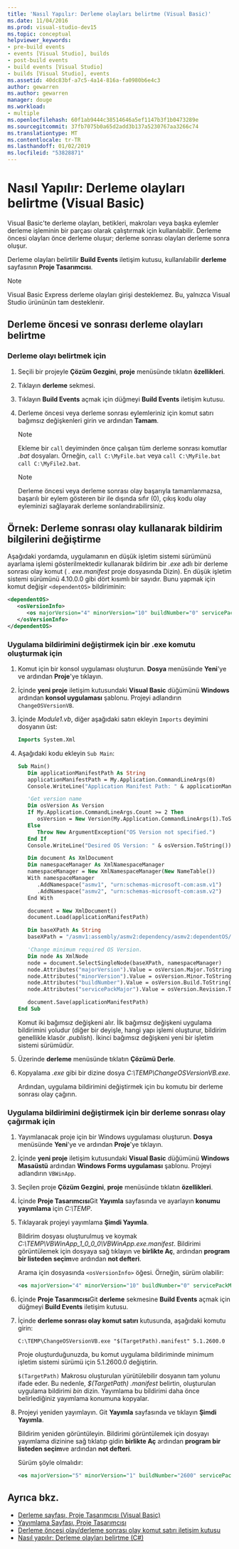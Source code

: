```yaml
---
title: 'Nasıl Yapılır: Derleme olayları belirtme (Visual Basic)'
ms.date: 11/04/2016
ms.prod: visual-studio-dev15
ms.topic: conceptual
helpviewer_keywords:
- pre-build events
- events [Visual Studio], builds
- post-build events
- build events [Visual Studio]
- builds [Visual Studio], events
ms.assetid: 40dc83bf-a7c5-4a14-816a-fa0980b6e4c3
author: gewarren
ms.author: gewarren
manager: douge
ms.workload:
- multiple
ms.openlocfilehash: 60f1ab9444c38514646a5ef1147b3f1b0473289e
ms.sourcegitcommit: 37fb7075b0a65d2add3b137a5230767aa3266c74
ms.translationtype: MT
ms.contentlocale: tr-TR
ms.lasthandoff: 01/02/2019
ms.locfileid: "53828871"
---
```

# <a name="how-to-specify-build-events-visual-basic"></a>Nasıl Yapılır: Derleme olayları belirtme (Visual Basic)

Visual Basic'te derleme olayları, betikleri, makroları veya başka eylemler derleme işleminin bir parçası olarak çalıştırmak için kullanılabilir. Derleme öncesi olayları önce derleme oluşur; derleme sonrası olayları derleme sonra oluşur.

Derleme olayları belirtilir **Build Events** iletişim kutusu, kullanılabilir **derleme** sayfasının **Proje Tasarımcısı**.

> [!NOTE]
> Visual Basic Express derleme olayları girişi desteklemez. Bu, yalnızca Visual Studio ürününün tam desteklenir.

## <a name="how-to-specify-pre-build-and-post-build-events"></a>Derleme öncesi ve sonrası derleme olayları belirtme

### <a name="to-specify-a-build-event"></a>Derleme olayı belirtmek için

1.  Seçili bir projeyle **Çözüm Gezgini**, **proje** menüsünde tıklatın **özellikleri**.

2.  Tıklayın **derleme** sekmesi.

3.  Tıklayın **Build Events** açmak için düğmeyi **Build Events** iletişim kutusu.

4.  Derleme öncesi veya derleme sonrası eylemleriniz için komut satırı bağımsız değişkenleri girin ve ardından **Tamam**.

    > [!NOTE]
    > Ekleme bir `call` deyiminden önce çalışan tüm derleme sonrası komutlar *.bat* dosyaları. Örneğin, `call C:\MyFile.bat` veya `call C:\MyFile.bat call C:\MyFile2.bat`.

    > [!NOTE]
    > Derleme öncesi veya derleme sonrası olay başarıyla tamamlanmazsa, başarılı bir eylem gösteren bir ile dışında sıfır (0), çıkış kodu olay eyleminizi sağlayarak derleme sonlandırabilirsiniz.

## <a name="example-how-to-change-manifest-information-using-a-post-build-event"></a>Örnek: Derleme sonrası olay kullanarak bildirim bilgilerini değiştirme

Aşağıdaki yordamda, uygulamanın en düşük işletim sistemi sürümünü ayarlama işlemi gösterilmektedir kullanarak bildirim bir *.exe* adlı bir derleme sonrası olay komut ( *. exe.manifest* proje dosyasında Dizin). En düşük işletim sistemi sürümünü 4.10.0.0 gibi dört kısımlı bir sayıdır. Bunu yapmak için komut değişir `<dependentOS>` bildiriminin:

```xml
<dependentOS>
   <osVersionInfo>
      <os majorVersion="4" minorVersion="10" buildNumber="0" servicePackMajor="0" />
   </osVersionInfo>
</dependentOS>
```

### <a name="to-create-an-exe-command-to-change-the-application-manifest"></a>Uygulama bildirimini değiştirmek için bir .exe komutu oluşturmak için

1. Komut için bir konsol uygulaması oluşturun. **Dosya** menüsünde **Yeni**'ye ve ardından **Proje**'ye tıklayın.

2. İçinde **yeni proje** iletişim kutusundaki **Visual Basic** düğümünü **Windows** ardından **konsol uygulaması** şablonu. Projeyi adlandırın `ChangeOSVersionVB`.

3. İçinde *Module1.vb*, diğer aşağıdaki satırı ekleyin `Imports` deyimini dosyanın üst:

   ```vb
   Imports System.Xml
   ```

4. Aşağıdaki kodu ekleyin `Sub Main`:

   ```vb
   Sub Main()
      Dim applicationManifestPath As String
      applicationManifestPath = My.Application.CommandLineArgs(0)
      Console.WriteLine("Application Manifest Path: " & applicationManifestPath.ToString)

      'Get version name
      Dim osVersion As Version
      If My.Application.CommandLineArgs.Count >= 2 Then
         osVersion = New Version(My.Application.CommandLineArgs(1).ToString)
      Else
         Throw New ArgumentException("OS Version not specified.")
      End If
      Console.WriteLine("Desired OS Version: " & osVersion.ToString())

      Dim document As XmlDocument
      Dim namespaceManager As XmlNamespaceManager
      namespaceManager = New XmlNamespaceManager(New NameTable())
      With namespaceManager
         .AddNamespace("asmv1", "urn:schemas-microsoft-com:asm.v1")
         .AddNamespace("asmv2", "urn:schemas-microsoft-com:asm.v2")
      End With

      document = New XmlDocument()
      document.Load(applicationManifestPath)

      Dim baseXPath As String
      baseXPath = "/asmv1:assembly/asmv2:dependency/asmv2:dependentOS/asmv2:osVersionInfo/asmv2:os"

      'Change minimum required OS Version.
      Dim node As XmlNode
      node = document.SelectSingleNode(baseXPath, namespaceManager)
      node.Attributes("majorVersion").Value = osVersion.Major.ToString()
      node.Attributes("minorVersion").Value = osVersion.Minor.ToString()
      node.Attributes("buildNumber").Value = osVersion.Build.ToString()
      node.Attributes("servicePackMajor").Value = osVersion.Revision.ToString()

      document.Save(applicationManifestPath)
   End Sub
   ```

   Komut iki bağımsız değişkeni alır. İlk bağımsız değişkeni uygulama bildirimini yoludur (diğer bir deyişle, hangi yapı işlemi oluşturur, bildirim genellikle klasör  *<Projectname>.publish*). İkinci bağımsız değişkeni yeni bir işletim sistemi sürümüdür.

5. Üzerinde **derleme** menüsünde tıklatın **Çözümü Derle**.

6. Kopyalama *.exe* gibi bir dizine dosya *C:\TEMP\ChangeOSVersionVB.exe*.

   Ardından, uygulama bildirimini değiştirmek için bu komutu bir derleme sonrası olay çağırın.

### <a name="to-invoke-a-post-build-event-to-change-the-application-manifest"></a>Uygulama bildirimini değiştirmek için bir derleme sonrası olay çağırmak için

1.  Yayımlanacak proje için bir Windows uygulaması oluşturun. **Dosya** menüsünde **Yeni**'ye ve ardından **Proje**'ye tıklayın.

2.  İçinde **yeni proje** iletişim kutusundaki **Visual Basic** düğümünü **Windows Masaüstü** ardından **Windows Forms uygulaması** şablonu. Projeyi adlandırın `VBWinApp`.
3.  Seçilen proje **Çözüm Gezgini**, **proje** menüsünde tıklatın **özellikleri**.

4.  İçinde **Proje Tasarımcısı**Git **Yayımla** sayfasında ve ayarlayın **konumu yayımlama** için *C:\TEMP*.

5.  Tıklayarak projeyi yayımlama **Şimdi Yayımla**.

     Bildirim dosyası oluşturulmuş ve koymak *C:\TEMP\VBWinApp_1_0_0_0\VBWinApp.exe.manifest*. Bildirimi görüntülemek için dosyaya sağ tıklayın ve **birlikte Aç**, ardından **program bir listeden seçim**ve ardından **not defteri**.

     Arama için dosyasında `<osVersionInfo>` öğesi. Örneğin, sürüm olabilir:

    ```xml
    <os majorVersion="4" minorVersion="10" buildNumber="0" servicePackMajor="0" />
    ```

6.  İçinde **Proje Tasarımcısı**Git **derleme** sekmesine **Build Events** açmak için düğmeyi **Build Events** iletişim kutusu.

7.  İçinde **derleme sonrası olay komut satırı** kutusunda, aşağıdaki komutu girin:

     `C:\TEMP\ChangeOSVersionVB.exe "$(TargetPath).manifest" 5.1.2600.0`

     Proje oluşturduğunuzda, bu komut uygulama bildiriminde minimum işletim sistemi sürümü için 5.1.2600.0 değiştirin.

     `$(TargetPath)` Makrosu oluşturulan yürütülebilir dosyanın tam yolunu ifade eder. Bu nedenle, *$(TargetPath) .manifest* belirtin, oluşturulan uygulama bildirimi *bin* dizin. Yayımlama bu bildirimi daha önce belirlediğiniz yayımlama konumuna kopyalar.

8.  Projeyi yeniden yayımlayın. Git **Yayımla** sayfasında ve tıklayın **Şimdi Yayımla**.

     Bildirim yeniden görüntüleyin. Bildirimi görüntülemek için dosyayı yayımlama dizinine sağ tıklatıp gidin **birlikte Aç** ardından **program bir listeden seçim**ve ardından **not defteri**.

     Sürüm şöyle olmalıdır:

    ```xml
    <os majorVersion="5" minorVersion="1" buildNumber="2600" servicePackMajor="0" />
    ```

## <a name="see-also"></a>Ayrıca bkz.

- [Derleme sayfası, Proje Tasarımcısı (Visual Basic)](../ide/reference/compile-page-project-designer-visual-basic.md)
- [Yayımlama Sayfası, Proje Tasarımcısı](../ide/reference/publish-page-project-designer.md)
- [Derleme öncesi olay/derleme sonrası olay komut satırı iletişim kutusu](../ide/reference/pre-build-event-post-build-event-command-line-dialog-box.md)
- [Nasıl yapılır: Derleme olayları belirtme (C#)](../ide/how-to-specify-build-events-csharp.md)